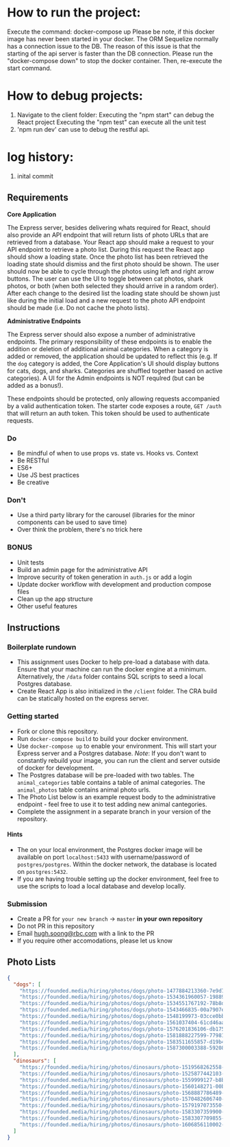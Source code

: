 # How to run the project:

Execute the command: docker-compose up
Please be note, if this docker image has never been started in your docker. The ORM Sequelize normally has a connection issue to the DB. The reason of this issue is that the starting of the api server is faster than the DB connection. Please run the "docker-compose down" to stop the docker container. Then, re-execute the start command.

# How to debug projects:

1. Navigate to the client folder:
   Executing the "npm start" can debug the React project
   Executing the "npm test" can execute all the unit test
2. 'npm run dev' can use to debug the restful api.

# log history:

1. inital commit

## Requirements

**Core Application**

The Express server, besides delivering whats required for React, should also provide an API endpoint that will return lists of photo URLs that are retrieved from a database. Your React app should make a request to your API endpoint to retrieve a photo list. During this request the React app should show a loading state. Once the photo list has been retrieved the loading state should dismiss and the first photo should be shown. The user should now be able to cycle through the photos using left and right arrow buttons. The user can use the UI to toggle between cat photos, shark photos, or both (when both selected they should arrive in a random order). After each change to the desired list the loading state should be shown just like during the initial load and a new request to the photo API endpoint should be made (i.e. Do not cache the photo lists).

**Administrative Endpoints**

The Express server should also expose a number of administrative endpoints. The primary responsibility of these endpoints is to enable the addition or deletion of additional animal categories. When a category is added or removed, the application should be updated to reflect this (e.g. If the `dog` category is added, the Core Application's UI should display buttons for cats, dogs, and sharks. Categories are shuffled together based on active categories). A UI for the Admin endpoints is NOT requlred (but can be added as a bonus!).

These endpoints should be protected, only allowing requests accompanied by a valid authentication token. The starter code exposes a route, `GET /auth` that will return an auth token. This token should be used to authenticate requests.

### Do

- Be mindful of when to use props vs. state vs. Hooks vs. Context
- Be RESTful
- ES6+
- Use JS best practices
- Be creative

### Don't

- Use a third party library for the carousel (libraries for the minor components can be used to save time)
- Over think the problem, there's no trick here

### BONUS

- Unit tests
- Build an admin page for the administrative API
- Improve security of token generation in `auth.js` or add a login
- Update docker workflow with development and production compose files
- Clean up the app structure
- Other useful features

## Instructions

### Boilerplate rundown

- This assignment uses Docker to help pre-load a database with data. Ensure that your machine can run the docker engine at a minimum. Alternatively, the `/data` folder contains SQL scripts to seed a local Postgres database.
- Create React App is also initialized in the `/client` folder. The CRA build can be statically hosted on the express server.

### Getting started

- Fork or clone this repository.
- Run `docker-compose build` to build your docker environment.
- Use `docker-compose up` to enable your environment. This will start your Express server and a Postgres database. _Note_: If you don't want to constantly rebuild your image, you can run the client and server outside of docker for development.
- The Postgres database will be pre-loaded with two tables. The `animal_categories` table contains a table of animal categories. The `animal_photos` table contains animal photo urls.
- The Photo List below is an example request body to the administrative endpoint - feel free to use it to test adding new animal cantegories.
- Complete the assignment in a separate branch in your version of the repository.

#### Hints

- The on your local environment, the Postgres docker image will be available on port `localhost:5433` with username/password of `postgres/postgres`. Within the docker network, the database is located on `postgres:5432`.
- If you are having trouble setting up the docker environment, feel free to use the scripts to load a local database and develop locally.

### Submission

- Create a PR for `your new branch` -> `master` **in your own repository**
- Do not PR in this repository
- Email hugh.soong@rbc.com with a link to the PR
- If you require other accomodations, please let us know

## Photo Lists

```json
{
  "dogs": [
    "https://founded.media/hiring/photos/dogs/photo-1477884213360-7e9d7dcc1e48.jpeg",
    "https://founded.media/hiring/photos/dogs/photo-1534361960057-19889db9621e.jpeg",
    "https://founded.media/hiring/photos/dogs/photo-1534551767192-78b8dd45b51b.jpeg",
    "https://founded.media/hiring/photos/dogs/photo-1543466835-00a7907e9de1.jpeg",
    "https://founded.media/hiring/photos/dogs/photo-1548199973-03cce0bbc87b.jpeg",
    "https://founded.media/hiring/photos/dogs/photo-1561037404-61cd46aa615b.jpeg",
    "https://founded.media/hiring/photos/dogs/photo-1576201836106-db1758fd1c97.jpeg",
    "https://founded.media/hiring/photos/dogs/photo-1581888227599-779811939961.jpeg",
    "https://founded.media/hiring/photos/dogs/photo-1583511655857-d19b40a7a54e.jpeg",
    "https://founded.media/hiring/photos/dogs/photo-1587300003388-59208cc962cb.jpeg"
  ],
  "dinosaurs": [
    "https://founded.media/hiring/photos/dinosaurs/photo-1519568262558-dc4b87dd85ca.jpeg",
    "https://founded.media/hiring/photos/dinosaurs/photo-1525877442103-5ddb2089b2bb.jpeg",
    "https://founded.media/hiring/photos/dinosaurs/photo-1559999127-b8b7f927dab8.jpeg",
    "https://founded.media/hiring/photos/dinosaurs/photo-1560148271-00b5e5850812.jpeg",
    "https://founded.media/hiring/photos/dinosaurs/photo-1568887786489-0662e7f51aab.jpeg",
    "https://founded.media/hiring/photos/dinosaurs/photo-1570482606740-a0b0baa0e58d.jpeg",
    "https://founded.media/hiring/photos/dinosaurs/photo-1579197073550-bf44b469a6fe.jpeg",
    "https://founded.media/hiring/photos/dinosaurs/photo-1583307359900-dbefeb18e3cc.jpeg",
    "https://founded.media/hiring/photos/dinosaurs/photo-1583307709855-88a955597645.jpeg",
    "https://founded.media/hiring/photos/dinosaurs/photo-1606856110002-d0991ce78250.jpeg"
  ]
}
```
